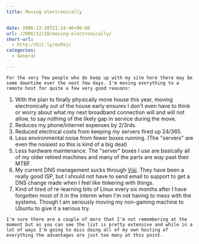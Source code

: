 ```yaml
---
title: Moving electronically


date: 2006-12-28T21:24:46+00:00
url: /2006/12/28/moving-electronically/
short-url:
  - http://bit.ly/euFmjc
categories:
  - General

---
```

<div class='microid-mailto+http:sha1:516f274f68449eaeed9c61b0a20316fef43cbdea'>
  
    For the very few people who do keep up with my site here there may be some downtime over the next few days. I'm moving everything to a remote host for quite a few very good reasons:
  
  
  <ol>
    <li>
      With the plan to finally physically move house this year, moving electronically out of the house early ensures I don't even have to think or worry about what my next broadband connection will and will not allow, to say nothing of the likely gap in service during the move.
    </li>
    <li>
      Reduces my phone/internet expenses by 2/3rds.
    </li>
    <li>
      Reduced electrical costs from keeping my servers fired up 24/365.
    </li>
    <li>
      Less environmental noise from fewer boxes running. (The "servers" are even the noisiest so this is kind of a big deal)
    </li>
    <li>
      Less hardware maintenance. The "server" boxes I use are basically all of my older retired machines and many of the parts are <em>way</em> past their MTBF.
    </li>
    <li>
      My current DNS management sucks through <a href="http://www.visi.com">Visi</a>. They have been a really good ISP, but I should not have to send email to support to get a DNS change made when I feel like tinkering with things.
    </li>
    <li>
      Kind of tired of re-learning bits of Linux every six months after I have forgotten most of it in the interim when I'm not having to mess with the systems. Though I am seriously moving my non-gaming machine to Ubuntu to give it a serious try.
    </li>
  </ol>
  
  
    I'm sure there are a couple of more that I'm not remembering at the moment but as you can see the list is pretty extensive and while in a lot of ways I'm going to miss doing all of my own hosting of everything the advantages are just too many at this point.
  
